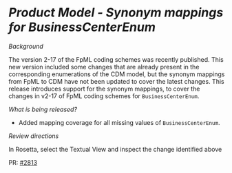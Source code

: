 # _Product Model - Synonym mappings for BusinessCenterEnum_

_Background_

The version 2-17 of the FpML coding schemes was recently published. This new version included some changes that are already present in the corresponding enumerations of the CDM model, but the synonym mappings from FpML to CDM have not been updated to cover the latest changes.
This release introduces support for the synonym mappings, to cover the changes in v2-17 of FpML coding schemes for `BusinessCenterEnum`.

_What is being released?_

- Added mapping coverage for all missing values of `BusinessCenterEnum`.

_Review directions_

In Rosetta, select the Textual View and inspect the change identified above

PR: [#2813](https://github.com/finos/common-domain-model/pull/2813)
